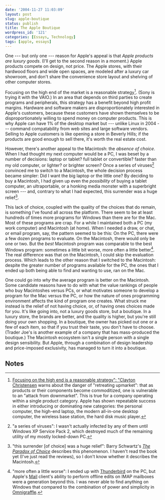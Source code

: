 ```yaml
---
date: '2004-11-27 11:03:09'
layout: post
slug: apple-boutique
status: publish
title: The Apple Boutique
wordpress_id: '121'
categories: [Essays, Technology]
tags: [apple, essays]
---
```


One --- but only one --- reason for Apple's appeal is that _Apple products are luxury goods_.  (I'll get to the second reason in a moment.)  Apple products compete on design, not price.  The Apple stores, with their hardwood floors and wide open spaces, are modeled after a luxury car showroom, and don't share the convenience store layout and shelving of other computer stores.

Focusing on the high end of the market is a reasonable strategy[^1].  (Sony is trying it with the VAIO.) In an area that depends on third parties to create programs and peripherals, this strategy has a benefit beyond high profit margins. Hardware and software makers are disproportionately interested in Apple's customers, because these customers have shown themselves to be disproportionately willing to spend money on computer products.  This is why Apple can have 1% of the desktop market but --- unlike Linux in 2004 --- command compatability from web sites and large software vendors.  Selling to Apple customers is like opening a store in Beverly Hills; if the products are good enough to sell there, it's worth the real estate cost.

However, there's another appeal to the Macintosh: the _absence of choice_.  When I had thought my next computer would be a PC, I was beset by a number of decisions: laptop or tablet? full tablet or convertible? faster than my old computer, or lighter? or brighter screen? Once a series of viruses[^2] convinced me to switch to a Macintosh, the whole decision process became simpler: Did I want the big laptop or the little one?  By deciding to buy a Macintosh, I had given up even the _possibility_ of buying a tablet computer, an ultraportable, or a honking media monster with a superbright screen --- and, contrary to what I had expected, this surrender was a huge relief[^3].

This lack of choice, coupled with the quality of the choices that do remain, is something I've found all across the platform.  There seem to be at least hundreds of times more programs for Windows than there are for the Mac.  Most of these programs are crap.  For a while I maintained both a PC (my work computer) and Macintosh (at home).  When I needed a draw, or chat, or email program, say, the pattern seemed to be this: On the PC, there were a few dozen programs to evaluate.  On the Macintosh, there would only be one or two.  But the _best_ Macintosh program was comparable to the best Windows program: sometimes a little bit worse, more often a little better[^4].  The real difference was that on the Macintosh, I could skip the evaluation process.  Which leads to the other reason that I switched to the Macintosh: despite the greater number of programs available for the PC, the ones that I ended up both being able to find and wanting to use, ran on the Mac.

One could go into _why_ the average program is better on the Macintosh.  Some candidate reasons have to do with what the value rankings of people who buy Macintoshes versus PCs, or what motivates someone to develop a program for the Mac versus the PC, or how the nature of ones programming environment affects the kind of program one creates.  What struck me instead is the relief of not having choice, or, of having ones choices made for you.  It's like going into, not a luxury goods store, but a boutique.  In a luxury store, the brands are better, and the quality is higher, but you're still doing your own shopping.  In a boutique, the owner has picked out one or a few of each item, so that if you trust their taste, you don't have to choose.  (Trader Joe's is another example of a company that has mass-produced the boutique.)  The Macintosh ecosystem isn't a single person with a single design sensibility. But Apple, through a combination of design leadership and price-imposed exclusivity, has managed to turn it into a boutique.

## Notes

[^1]: [Focusing on the high end is a reasonable strategy": "Clayton Christensen](http://www.amazon.com/exec/obidos/tg/detail/-/0060521996/oliversteele-20) warns about the danger of "retreating upmarket": that as products or their components become commoditized, one is vulnerable to an "attack from downmarket".  This is true for a company operating within a single product category.  Apple has shown repeatable success in either introducing or dominating new categories: the personal computer, the high-end laptop, the modern all-in-one desktop computer, the wireless base station, the hard disk music player.

[^2]: "a series of viruses": I wasn't actually infected by any of them until Windows XP Service Pack 2, which destroyed much of the remaining utility of my mostly locked-down PC.

[^3]: "this surrender [of choice] was a huge relief": Barry Schwartz's [_The Paradox of Choice_](http://www.amazon.com/exec/obidos/tg/detail/-/0060005688/oliversteele-20 ) describes this phenomenon.  I haven't read the book yet (I've just read the reviews), so I don't know whether it describes the Macintosh.

[^4]: "more often a little worse": I ended up with [Thunderbird](http://www.mozilla.org/projects/thunderbird/) on the PC, but Apple's [Mail](http://www.apple.com/macosx/features/mail/) client's ability to perform offline edits on IMAP mailboxes were a generation beyond this.  I was never able to find anything on Windows that compared to the combination of power and simplicity in [Omnigraffle](http://www.omnigroup.com/applications/omnigraffle/).
